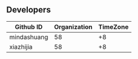 ## Developers

| Github ID |  Organization  |  TimeZone   
| ------ | ------ | ------ |  
| mindashuang | 58 | +8 |  
| xiazhijia | 58 | +8 | 